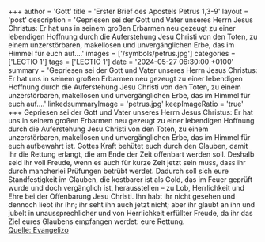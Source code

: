 +++
author = 'Gott'
title = 'Erster Brief des Apostels Petrus 1,3-9'
layout = 'post'
description = 'Gepriesen sei der Gott und Vater unseres Herrn Jesus Christus: Er hat uns in seinem großen Erbarmen neu gezeugt zu einer lebendigen Hoffnung durch die Auferstehung Jesu Christi von den Toten, zu einem unzerstörbaren, makellosen und unvergänglichen Erbe, das im Himmel für euch auf....'
images = ['/symbols/petrus.jpg']
categories = ['LECTIO 1']
tags = ['LECTIO 1']
date = '2024-05-27 06:30:00 +0100'
summary = 'Gepriesen sei der Gott und Vater unseres Herrn Jesus Christus: Er hat uns in seinem großen Erbarmen neu gezeugt zu einer lebendigen Hoffnung durch die Auferstehung Jesu Christi von den Toten, zu einem unzerstörbaren, makellosen und unvergänglichen Erbe, das im Himmel für euch auf....'
linkedsummaryImage = 'petrus.jpg'
keepImageRatio = 'true'
+++
Gepriesen sei der Gott und Vater unseres Herrn Jesus Christus: Er hat uns in seinem großen Erbarmen neu gezeugt zu einer lebendigen Hoffnung durch die Auferstehung Jesu Christi von den Toten,
zu einem unzerstörbaren, makellosen und unvergänglichen Erbe, das im Himmel für euch aufbewahrt ist.<!--more-->
Gottes Kraft behütet euch durch den Glauben, damit ihr die Rettung erlangt, die am Ende der Zeit offenbart werden soll.
Deshalb seid ihr voll Freude, wenn es auch für kurze Zeit jetzt sein muss, dass ihr durch mancherlei Prüfungen betrübt werdet.
Dadurch soll sich eure Standfestigkeit im Glauben, die kostbarer ist als Gold, das im Feuer geprüft wurde und doch vergänglich ist, herausstellen – zu Lob, Herrlichkeit und Ehre bei der Offenbarung Jesu Christi.
Ihn habt ihr nicht gesehen und dennoch liebt ihr ihn; ihr seht ihn auch jetzt nicht; aber ihr glaubt an ihn und jubelt in unaussprechlicher und von Herrlichkeit erfüllter Freude,
da ihr das Ziel eures Glaubens empfangen werdet: eure Rettung.<br> [Quelle: Evangelizo](https://evangeliumtagfuertag.org/DE/gospel)